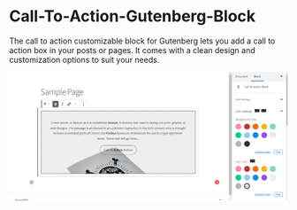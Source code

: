 # Call-To-Action-Gutenberg-Block

The call to action customizable block for Gutenberg lets you add a call to action box in your posts or pages. It comes with a clean design and customization options to suit your needs.

![](/screenshot-1.png)
